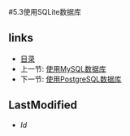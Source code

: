 #5.3使用SQLite数据库


## links
   * [目录](<preface.md>)
   * 上一节: [使用MySQL数据库](<5.2.md>)
   * 下一节: [使用PostgreSQL数据库](<5.4.md>)

## LastModified 
   * $Id$